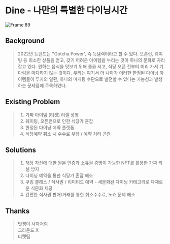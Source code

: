 # Dine - 나만의 특별한 다이닝시간


![Frame 89](https://user-images.githubusercontent.com/97182033/155728940-b0efbefd-43be-42e8-978b-3ebace2dc4cb.png)


## Background


> 2022년 트렌드는 ‘'Gotcha Power', 즉 득템력이라고 할 수 있다. 오픈런, 웨이팅 등 희소한 상품을 얻고, 갖기 어려운 아이템을 누리는 것이 하나의 문화로 자리잡고 있다. 원하는 음식을 맛보기 위해 줄을 서고, 식당 오픈 전부터 미리 가서 기다림을 마다하지 않는 것이다. 우리는 여기서 더 나아가 이러한 한정된 다이닝 아이템들이 투자의 일환, 하나의 마케팅 수단으로 발전할 수 있다는 가능성과 발생하는 문제점에 주목하였다.

## Existing Problem

>1. 가짜 아이템 (티켓) 리셀 성행
>2. 웨이팅, 오픈런으로 인한 식당가 혼잡
>3. 한정된 다이닝 예약 플랫폼
>4. 식당예약 취소 시 수수료 부담 / 예약 처리 곤란

## Solutions

>1. 해당 자산에 대한 원본 인증과 소유권 증명이 가능한 NFT를 활용한 가짜 리셀 방지
>2. 다이닝 예약을 통한 식당가 혼잡 해소
>3. 쿠킹 클래스 / 식사권 / 리미티드 예약 - 세분화된 다이닝 카테고리로 다채로운 식문화 제공
>4. 간편한 식사권 판매/거래를 통한 취소수수료, 노쇼 문제 해소

## Thanks

>멋쟁이 사자처럼  
>그라운드 X  
>티켓팀  
